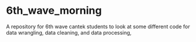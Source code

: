 # 6th_wave_morning
A repository for 6th wave cantek students to look at some different code for data wrangling, data cleaning, and data processing,
